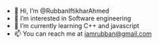 - 👋 Hi, I’m @RubbanIftikharAhmed
- 👀 I’m interested in Software engineering 
- 🌱 I’m currently learning C++ and javascript
- 📫 You can reach me at iamrubban@gmail.com

<!---
RubbanIftikharAhmed/RubbanIftikharAhmed is a ✨ special ✨ repository because its `README.md` (this file) appears on your GitHub profile.
You can click the Preview link to take a look at your changes.
--->
